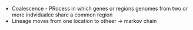 - Coalescence - PRocess in which genes or regions genomes from two or more indvidualce share a common region
- Lineage moves from one location to otheer -> markov chain

